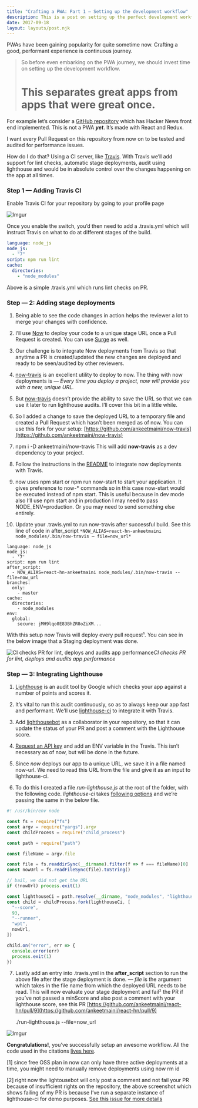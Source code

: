 ```yaml
---
title: "Crafting a PWA: Part 1 — Setting up the development workflow"
description: This is a post on setting up the perfect development workflow
date: 2017-09-18
layout: layouts/post.njk
---
```


PWAs have been gaining popularity for quite sometime now. Crafting a good, performant experience is continuous journey.

> So before even embarking on the PWA journey, we should invest time on setting up the development workflow.
>
> # This separates great apps from apps that were great once.

For example let’s consider a [GitHub repository](https://github.com/ankeetmaini/react-hn) which has Hacker News front end implemented. This is not a PWA **_yet_**. It’s made with React and Redux.

I want every Pull Request on this repository from now on to be tested and audited for performance issues.

How do I do that? Using a CI server, like [Travis](http://travis-ci.org). With Travis we’ll add support for lint checks, automatic stage deployments, audit using lighthouse and would be in absolute control over the changes happening on the app at all times.

### Step 1 — Adding Travis CI

Enable Travis CI for your repository by going to your profile page

![Imgur](https://i.imgur.com/kSduutGl.png)

Once you enable the switch, you’d then need to add a .travis.yml which will instruct Travis on what to do at different stages of the build.

```yml
language: node_js
node_js:
  - "7"
script: npm run lint
cache:
  directories:
    - "node_modules"
```

Above is a simple .travis.yml which runs lint checks on PR.

### Step — 2: Adding stage deployments

1. Being able to see the code changes in action helps the reviewer a lot to merge your changes with confidence.

2. I’ll use [Now](https://zeit.co/now) to deploy your code to a unique stage URL once a Pull Request is created. You can use [Surge](http://surge.sh/) as well.

3. Our challenge is to integrate Now deployments from Travis so that anytime a PR is created/updated the new changes are deployed and ready to be seen/audited by other reviewers.

4. [now-travis](https://github.com/eliperelman/now-travis) is an excellent utility to deploy to now. The thing with now deployments is — _Every time you deploy a project, now will provide you with a new, unique URL._

5. But [now-travis](https://github.com/eliperelman/now-travis) doesn’t provide the ability to save the URL so that we can use it later to run lighthouse audits. I’ll cover this bit in a little while.

6. So I added a change to save the deployed URL to a temporary file and created a Pull Request which hasn’t been merged as of now. You can use this fork for your setup: [https://github.com/ankeetmaini/now-travis](https://github.com/ankeetmaini/now-travis)

7. npm i -D ankeetmaini/now-travis This will add **now-travis** as a dev dependency to your project.

8. Follow the instructions in the [README](https://github.com/ankeetmaini/now-travis/blob/master/README.md) to integrate now deployments with Travis.

9. now uses npm start or npm run now-start to start your application. It gives preference to now-\* commands so in this case now-start would be executed instead of npm start. This is useful because in dev mode also I’ll use npm start and in production I may need to pass NODE_ENV=production. Or you may need to send something else entirely.

10. Update your .travis.yml to run now-travis after successful build. See this line of code in after_script
    `*NOW_ALIAS=react-hn-ankeetmaini node_modules/.bin/now-travis — file=now_url*`

```
language: node_js
node_js:
  - '7'
script: npm run lint
after_script:
  - NOW_ALIAS=react-hn-ankeetmaini node_modules/.bin/now-travis --file=now_url
branches:
  only:
    - master
cache:
  directories:
    - node_modules
env:
  global:
    secure: jMH9lqo0E83BhZR8oZiXM...
```

With this setup now Travis will deploy every pull request¹. You can see in the below image that a Staging deployment was done.

![CI checks PR for lint, deploys and audits app performance](https://i.imgur.com/pGJEMiBl.png)_CI checks PR for lint, deploys and audits app performance_

### Step — 3: Integrating Lighthouse

1. [Lighthouse](https://developers.google.com/web/tools/lighthouse/) is an audit tool by Google which checks your app against a number of points and scores it.

2. It’s vital to run this audit continuously, so as to always keep our app fast and performant. We’ll use [lighthouse-ci](https://github.com/ebidel/lighthouse-ci) to integrate it with Travis.

3. Add [lighthousebot](https://github.com/lighthousebot) as a collaborator in your repository, so that it can update the status of your PR and post a comment with the Lighthouse score.

4. [Request an API key](https://github.com/ebidel/lighthouse-ci#get-an-api-key) and add an ENV variable in the Travis. This isn’t necessary as of now, but will be done in the future.

5. Since _now_ deploys our app to a unique URL, we save it in a file named now-url. We need to read this URL from the file and give it as an input to lighthouse-ci.

6. To do this I created a file _run-lighthouse.js_ at the root of the folder, with the following code. _lighthouse-ci_ takes [following options](https://github.com/ebidel/lighthouse-ci#options) and we’re passing the same in the below file.

```js
#! /usr/bin/env node

const fs = require("fs")
const argv = require("yargs").argv
const childProcess = require("child_process")

const path = require("path")

const fileName = argv.file

const file = fs.readdirSync(__dirname).filter(f => f === fileName)[0]
const nowUrl = fs.readFileSync(file).toString()

// bail, we did not get the URL
if (!nowUrl) process.exit(1)

const lighthouseCi = path.resolve(__dirname, "node_modules", "lighthouse-ci")
const child = childProcess.fork(lighthouseCi, [
  "--score",
  93,
  "--runner",
  "wpt",
  nowUrl,
])

child.on("error", err => {
  console.error(err)
  process.exit(1)
})
```

7. Lastly add an entry into .travis.yml in the **after_script** section to run the above file after the stage deployment is done. _— file_ is the argument which takes in the file name from which the deployed URL needs to be read. This will now evaluate your stage deployment and fail² the PR if you’ve not passed a minScore and also post a comment with your lighthouse score, see this PR [https://github.com/ankeetmaini/react-hn/pull/9](https://github.com/ankeetmaini/react-hn/pull/9)

   ./run-lighthouse.js --file=now_url

![Imgur](https://i.imgur.com/bQdeKyWl.png)

**Congratulations!**, you’ve successfully setup an awesome workflow. All the code used in the citations [lives here](https://github.com/ankeetmaini/react-hn).

[1] since free OSS plan in now can only have three active deployments at a time, you might need to manually remove deployments using now rm id

[2] right now the lightousebot will only post a comment and not fail your PR because of insufficient rights on the repository, the above screenshot which shows failing of my PR is because I’ve run a separate instance of lighthouse-ci for demo purposes. [See this issue for more details](https://github.com/ebidel/lighthouse-ci/issues/8)